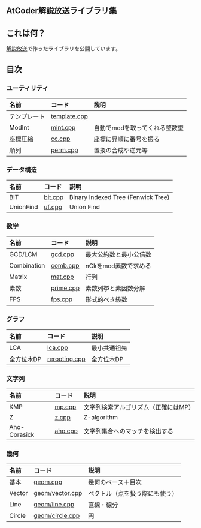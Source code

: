 AtCoder解説放送ライブラリ集
----
## これは何？
[解説放送](https://www.youtube.com/channel/UCtG3StnbhxHxXfE6Q4cPZwQ)で作ったライブラリを公開しています。

## 目次

### ユーティリティ
|名前|コード|説明|
|:--|:--|:--|
|テンプレート|[template.cpp](template.cpp)||
|ModInt|[mint.cpp](mint.cpp)|自動でmodを取ってくれる整数型|
|座標圧縮|[cc.cpp](cc.cpp)|座標に昇順に番号を振る|
|順列|[perm.cpp](perm.cpp)|置換の合成や逆元等|

### データ構造
|名前|コード|説明|
|:--|:--|:--|
|BIT|[bit.cpp](bit.cpp)|Binary Indexed Tree (Fenwick Tree)|
|UnionFind|[uf.cpp](uf.cpp)|Union Find|

### 数学
|名前|コード|説明|
|:--|:--|:--|
|GCD/LCM|[gcd.cpp](gcd.cpp)|最大公約数と最小公倍数|
|Combination|[comb.cpp](comb.cpp)|nCkをmod素数で求める|
|Matrix|[mat.cpp](mat.cpp)|行列|
|素数|[prime.cpp](prime.cpp)|素数列挙と素因数分解|
|FPS|[fps.cpp](fps.cpp)|形式的べき級数|

### グラフ
|名前|コード|説明|
|:--|:--|:--|
|LCA|[lca.cpp](lca.cpp)|最小共通祖先|
|全方位木DP|[rerooting.cpp](rerooting.cpp)|全方位木DP|

### 文字列
|名前|コード|説明|
|:--|:--|:--|
|KMP|[mp.cpp](mp.cpp)|文字列検索アルゴリズム（正確にはMP）|
|Z|[z.cpp](z.cpp)|Z-algorithm|
|Aho-Corasick|[aho.cpp](aho.cpp)|文字列集合へのマッチを検出する|

### 幾何
|名前|コード|説明|
|:--|:--|:--|
|基本|[geom.cpp](geom.cpp)|幾何のベース＋目次|
|Vector|[geom/vector.cpp](geom/vector.cpp)|ベクトル（点を扱う際にも使う）|
|Line|[geom/line.cpp](geom/line.cpp)|直線・線分|
|Circle|[geom/circle.cpp](geom/circle.cpp)|円|